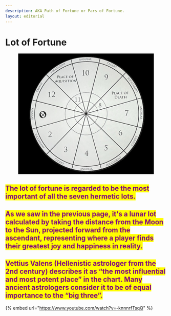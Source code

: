 ```yaml
---
description: AKA Path of Fortune or Pars of Fortune.
layout: editorial
---
```


# Lot of Fortune

<figure><img src="../../../../../../.gitbook/assets/IMG_7926.jpg" alt=""><figcaption></figcaption></figure>

## <mark style="color:purple;">The lot of fortune is regarded to be the most important of all the seven hermetic lots.</mark>

## <mark style="color:purple;">As we saw in the previous page, it's a lunar lot calculated by taking the distance from the Moon to the Sun, projected forward from the ascendant, representing where a player finds their greatest joy and happiness in reality.</mark>&#x20;

## <mark style="color:purple;">Vettius Valens (Hellenistic astrologer from the 2nd century) describes it as “the most influential and most potent place” in the chart. Many ancient astrologers consider it to be of equal importance to the “big three”.</mark>

{% embed url="https://www.youtube.com/watch?v=-knnnrfTsqQ" %}

